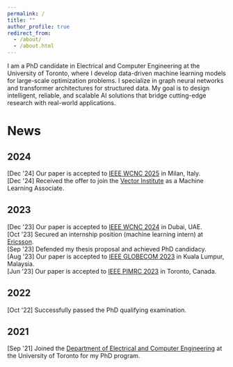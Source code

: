 ```yaml
---
permalink: /
title: ""
author_profile: true
redirect_from: 
  - /about/
  - /about.html
---
```


I am a PhD candidate in Electrical and Computer Engineering at the University of Toronto, where I develop data-driven machine learning models for large-scale optimization problems. I specialize in graph neural networks and transformer architectures for structured data. My goal is to design intelligent, reliable, and scalable AI solutions that bridge cutting-edge research with real-world applications.

News
======

2024
------
[Dec '24] Our paper is accepted to [IEEE WCNC 2025](https://wcnc2025.ieee-wcnc.org/) in Milan, Italy.  
[Dec '24] Received the offer to join the [Vector Institute](https://vectorinstitute.ai/) as a Machine Learning Associate.  

2023
------
[Dec '23] Our paper is accepted to [IEEE WCNC 2024](https://wcnc2024.ieee-wcnc.org/) in Dubai, UAE.  
[Oct '23] Secured an internship position (machine learning intern) at [Ericsson](https://www.ericsson.com/en).  
[Sep '23] Defended my thesis proposal and achieved PhD candidacy.  
[Aug '23] Our paper is accepted to [IEEE GLOBECOM 2023](https://globecom2023.ieee-globecom.org/) in Kuala Lumpur, Malaysia.  
[Jun '23] Our paper is accepted to [IEEE PIMRC 2023](https://pimrc2023.ieee-pimrc.org/) in Toronto, Canada.  

2022
------
[Oct '22] Successfully passed the PhD qualifying examination.  

2021
------
[Sep '21] Joined the [Department of Electrical and Computer Engineering](https://www.ece.utoronto.ca/) at the University of Toronto for my PhD program.  

